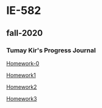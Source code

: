 # IE-582
## fall-2020
### Tumay Kir's Progress Journal


[Homework-0](https://bu-ie-582.github.io/fall20-tumaykir/Homework-0)

[Homework1](https://bu-ie-582.github.io/fall20-tumaykir/Homework1-IE582)

[Homework2](https://bu-ie-582.github.io/fall20-tumaykir/HW2-582)

[Homework3](https://bu-ie-582.github.io/fall20-tumaykir/IE582-HW3)

